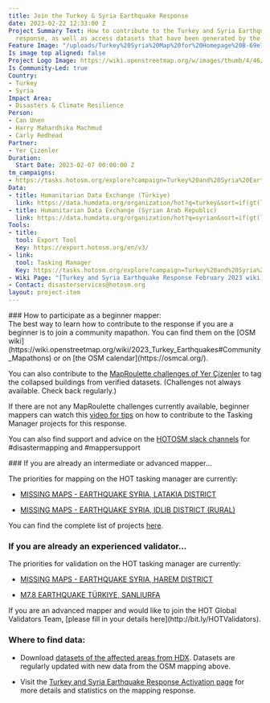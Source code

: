 ```yaml
---
title: Join the Turkey & Syria Earthquake Response
date: 2023-02-22 12:33:00 Z
Project Summary Text: How to contribute to the Turkey and Syria Earthquake mapping
  response, as well as access datasets that have been generated by the mapping.
Feature Image: "/uploads/Turkey%20Syria%20Map%20for%20Homepage%20B-69e708.png"
Is image top aligned: false
Project Logo Image: https://wiki.openstreetmap.org/w/images/thumb/4/46/Yer_cizenler_logo.png/240px-Yer_cizenler_logo.png
Is Community-Led: true
Country:
- Turkey
- Syria
Impact Area:
- Disasters & Climate Resilience
Person:
- Can Unen
- Harry Mahardhika Machmud
- Carly Redhead
Partner:
- Yer Çizenler
Duration:
  Start Date: 2023-02-07 00:00:00 Z
tm_campaigns:
- https://tasks.hotosm.org/explore?campaign=Turkey%20and%20Syria%20Earthquake%20Response%20February%202023
Data:
- title: Humanitarian Data Exchange (Türkiye)
  link: https://data.humdata.org/organization/hot?q=turkey&sort=if(gt(last_modified%2Creview_date)%2Clast_modified%2Creview_date)%20desc&ext_page_size=25
- title: Humanitarian Data Exchange (Syrian Arab Republic)
  link: https://data.humdata.org/organization/hot?q=syrian&sort=if(gt(last_modified%2Creview_date)%2Clast_modified%2Creview_date)%20desc&ext_page_size=25
Tools:
- title: 
  tool: Export Tool
  Key: https://export.hotosm.org/en/v3/
- link: 
  tool: Tasking Manager
  Key: https://tasks.hotosm.org/explore?campaign=Turkey%20and%20Syria%20Earthquake%20Response%20February%202023
- Wiki Page: "[Turkey and Syria Earthquake Response February 2023 wiki](https://wiki.openstreetmap.org/wiki/2023_Turkey_Earthquakes)"
- Contact: disasterservices@hotosm.org
layout: project-item
---
```


<div align="left">
### How to participate as a beginner mapper:
</div>
The best way to learn how to contribute to the response if you are a beginner is to join a community mapathon. You can find them on the [OSM wiki](https://wiki.openstreetmap.org/wiki/2023_Turkey_Earthquakes#Community_Mapathons) or on [the OSM calendar](https://osmcal.org/).

You can also contribute to the [MapRoulette challenges of Yer Çizenler](https://maproulette.org/browse/projects/51027) to tag the collapsed buildings from verified datasets. (Challenges not always available. Check back regularly.)

If there are not any MapRoulette challenges currently available, beginner mappers can watch this [video for tips](https://www.youtube.com/watch?v=dbmcwMLhcwM) on how to contribute to the Tasking Manager projects for this response.

You can also find support and advice on the [HOTOSM slack channels](https://slack.hotosm.org/) for #disastermapping and #mappersupport

<div align="left">
### If you are already an intermediate or advanced mapper...

The priorities for mapping on the HOT tasking manager are currently:

* [MISSING MAPS - EARTHQUAKE SYRIA, LATAKIA DISTRICT](https://tasks.hotosm.org/projects/14230)

* [MISSING MAPS - EARTHQUAKE SYRIA, IDLIB DISTRICT (RURAL)](https://tasks.hotosm.org/projects/14311)

You can find the complete list of projects [here](https://tasks.hotosm.org/explore?campaign=Turkey%20and%20Syria%20Earthquake%20Response%20February%202023).

### If you are already an experienced validator...

The priorities for validation on the HOT tasking manager are currently:

* [MISSING MAPS - EARTHQUAKE SYRIA, HAREM DISTRICT](https://tasks.hotosm.org/projects/14246)

* [M7.8 EARTHQUAKE TÜRKIYE, SANLIURFA](https://tasks.hotosm.org/projects/14235)
</div>
If you are an advanced mapper and would like to join the HOT Global Validators Team, [please fill in your details here](http://bit.ly/HOTValidators).

### Where to find data:

* Download [datasets of the affected areas from HDX](https://data.humdata.org/event/turkiye-syria-earthquakes). Datasets are regularly updated with new data from the OSM mapping above.

* Visit the [Turkey and Syria Earthquake Response Activation page](https://www.hotosm.org/disaster-services/turkiye-earthquakes-february-2023-activation/) for more details and statistics on the mapping response.
